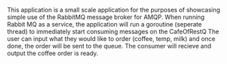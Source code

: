 This application is a small scale application for the purposes of showcasing simple use of the RabbitMQ message broker for AMQP.
When running Rabbit MQ as a service, the application will run a goroutine (seperate thread) to immediately start consuming messages on the CafeOfRestQ
The user can input what they would like to order (coffee, temp, milk) and once done, the order will be sent to the queue.
The consumer will recieve and output the coffee order is ready.
